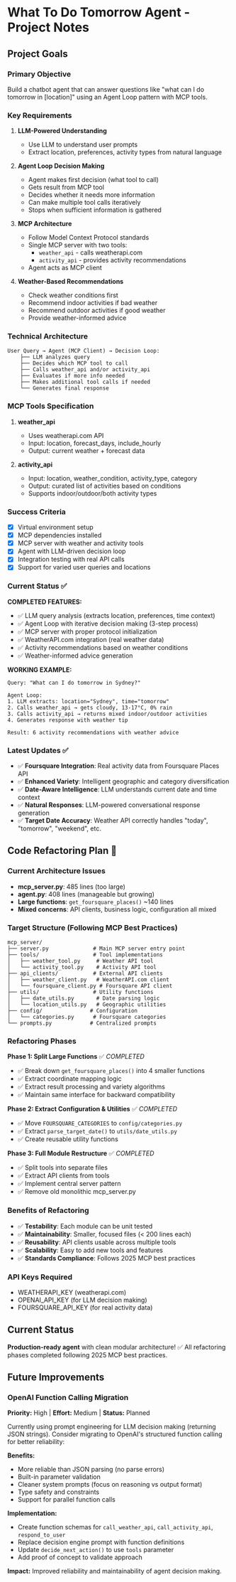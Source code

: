 # What To Do Tomorrow Agent - Project Notes

## Project Goals

### Primary Objective
Build a chatbot agent that can answer questions like "what can I do tomorrow in [location]" using an Agent Loop pattern with MCP tools.

### Key Requirements
1. **LLM-Powered Understanding**
   - Use LLM to understand user prompts
   - Extract location, preferences, activity types from natural language

2. **Agent Loop Decision Making**
   - Agent makes first decision (what tool to call)
   - Gets result from MCP tool
   - Decides whether it needs more information
   - Can make multiple tool calls iteratively
   - Stops when sufficient information is gathered

3. **MCP Architecture**
   - Follow Model Context Protocol standards
   - Single MCP server with two tools:
     - `weather_api` - calls weatherapi.com
     - `activity_api` - provides activity recommendations
   - Agent acts as MCP client

4. **Weather-Based Recommendations**
   - Check weather conditions first
   - Recommend indoor activities if bad weather
   - Recommend outdoor activities if good weather
   - Provide weather-informed advice

### Technical Architecture

```
User Query → Agent (MCP Client) → Decision Loop:
    ├── LLM analyzes query
    ├── Decides which MCP tool to call
    ├── Calls weather_api and/or activity_api
    ├── Evaluates if more info needed  
    ├── Makes additional tool calls if needed
    └── Generates final response
```

### MCP Tools Specification

1. **weather_api**
   - Uses weatherapi.com API
   - Input: location, forecast_days, include_hourly
   - Output: current weather + forecast data

2. **activity_api** 
   - Input: location, weather_condition, activity_type, category
   - Output: curated list of activities based on conditions
   - Supports indoor/outdoor/both activity types

### Success Criteria

- [x] Virtual environment setup
- [x] MCP dependencies installed  
- [x] MCP server with weather and activity tools
- [x] Agent with LLM-driven decision loop
- [x] Integration testing with real API calls
- [x] Support for varied user queries and locations

### Current Status ✅

**COMPLETED FEATURES:**
- ✅ LLM query analysis (extracts location, preferences, time context)
- ✅ Agent Loop with iterative decision making (3-step process)
- ✅ MCP server with proper protocol initialization
- ✅ WeatherAPI.com integration (real weather data)
- ✅ Activity recommendations based on weather conditions
- ✅ Weather-informed advice generation

**WORKING EXAMPLE:**
```
Query: "What can I do tomorrow in Sydney?"

Agent Loop:
1. LLM extracts: location="Sydney", time="tomorrow"  
2. Calls weather_api → gets cloudy, 13-17°C, 0% rain
3. Calls activity_api → returns mixed indoor/outdoor activities
4. Generates response with weather tip

Result: 6 activity recommendations with weather advice
```

### Latest Updates ✅
- ✅ **Foursquare Integration**: Real activity data from Foursquare Places API
- ✅ **Enhanced Variety**: Intelligent geographic and category diversification
- ✅ **Date-Aware Intelligence**: LLM understands current date and time context
- ✅ **Natural Responses**: LLM-powered conversational response generation
- ✅ **Target Date Accuracy**: Weather API correctly handles "today", "tomorrow", "weekend", etc.

## Code Refactoring Plan 🔧

### Current Architecture Issues
- **mcp_server.py**: 485 lines (too large)
- **agent.py**: 408 lines (manageable but growing)
- **Large functions**: `get_foursquare_places()` ~140 lines
- **Mixed concerns**: API clients, business logic, configuration all mixed

### Target Structure (Following MCP Best Practices)
```
mcp_server/
├── server.py              # Main MCP server entry point
├── tools/                 # Tool implementations
│   ├── weather_tool.py     # Weather API tool
│   └── activity_tool.py    # Activity API tool
├── api_clients/           # External API clients
│   ├── weather_client.py   # WeatherAPI.com client
│   └── foursquare_client.py # Foursquare API client
├── utils/                 # Utility functions
│   ├── date_utils.py       # Date parsing logic
│   └── location_utils.py   # Geographic utilities
├── config/               # Configuration
│   └── categories.py      # Foursquare categories
└── prompts.py            # Centralized prompts
```

### Refactoring Phases

**Phase 1: Split Large Functions** ✅ *COMPLETED*
- ✅ Break down `get_foursquare_places()` into 4 smaller functions
- ✅ Extract coordinate mapping logic
- ✅ Extract result processing and variety algorithms
- ✅ Maintain same interface for backward compatibility

**Phase 2: Extract Configuration & Utilities** ✅ *COMPLETED*
- ✅ Move `FOURSQUARE_CATEGORIES` to `config/categories.py`
- ✅ Extract `parse_target_date()` to `utils/date_utils.py`
- ✅ Create reusable utility functions

**Phase 3: Full Module Restructure** ✅ *COMPLETED*
- ✅ Split tools into separate files
- ✅ Extract API clients from tools
- ✅ Implement central server pattern
- ✅ Remove old monolithic mcp_server.py

### Benefits of Refactoring
- ✅ **Testability**: Each module can be unit tested
- ✅ **Maintainability**: Smaller, focused files (< 200 lines each)
- ✅ **Reusability**: API clients usable across multiple tools
- ✅ **Scalability**: Easy to add new tools and features
- ✅ **Standards Compliance**: Follows 2025 MCP best practices

### API Keys Required
- WEATHERAPI_KEY (weatherapi.com)
- OPENAI_API_KEY (for LLM decision making)
- FOURSQUARE_API_KEY (for real activity data)

## Current Status
**Production-ready agent** with clean modular architecture! ✅ All refactoring phases completed following 2025 MCP best practices.

## Future Improvements

### OpenAI Function Calling Migration
**Priority:** High | **Effort:** Medium | **Status:** Planned

Currently using prompt engineering for LLM decision making (returning JSON strings). Consider migrating to OpenAI's structured function calling for better reliability:

**Benefits:**
- More reliable than JSON parsing (no parse errors)
- Built-in parameter validation 
- Cleaner system prompts (focus on reasoning vs output format)
- Type safety and constraints
- Support for parallel function calls

**Implementation:**
- Create function schemas for `call_weather_api`, `call_activity_api`, `respond_to_user`
- Replace decision engine prompt with function definitions
- Update `decide_next_action()` to use `tools` parameter
- Add proof of concept to validate approach

**Impact:** Improved reliability and maintainability of agent decision making.